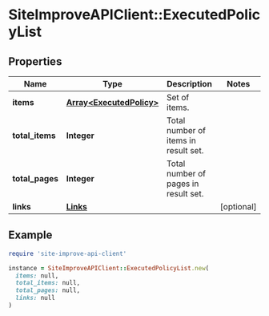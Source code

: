 # SiteImproveAPIClient::ExecutedPolicyList

## Properties

| Name | Type | Description | Notes |
| ---- | ---- | ----------- | ----- |
| **items** | [**Array&lt;ExecutedPolicy&gt;**](ExecutedPolicy.md) | Set of items. |  |
| **total_items** | **Integer** | Total number of items in result set. |  |
| **total_pages** | **Integer** | Total number of pages in result set. |  |
| **links** | [**Links**](Links.md) |  | [optional] |

## Example

```ruby
require 'site-improve-api-client'

instance = SiteImproveAPIClient::ExecutedPolicyList.new(
  items: null,
  total_items: null,
  total_pages: null,
  links: null
)
```

